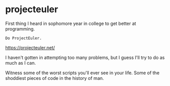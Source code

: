 projecteuler
============

First thing I heard in sophomore year in college to get better at programming.

```
Do ProjectEuler.
```

https://projecteuler.net/

I haven't gotten in attempting too many problems, but I guess I'll try
to do as much as I can.

Witness some of the worst scripts you'll ever see in your life. Some of the
shoddiest pieces of code in the history of man.

